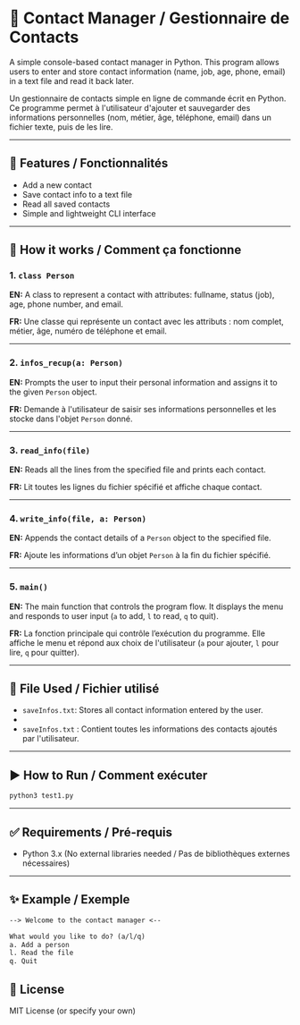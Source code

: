 # 📇 Contact Manager / Gestionnaire de Contacts

A simple console-based contact manager in Python. This program allows users to enter and store contact information (name, job, age, phone, email) in a text file and read it back later.

Un gestionnaire de contacts simple en ligne de commande écrit en Python. Ce programme permet à l'utilisateur d'ajouter et sauvegarder des informations personnelles (nom, métier, âge, téléphone, email) dans un fichier texte, puis de les lire.

---

## 📁 Features / Fonctionnalités

* Add a new contact
* Save contact info to a text file
* Read all saved contacts
* Simple and lightweight CLI interface

---

## 🧠 How it works / Comment ça fonctionne

### 1. `class Person`

**EN:** A class to represent a contact with attributes: fullname, status (job), age, phone number, and email.

**FR:** Une classe qui représente un contact avec les attributs : nom complet, métier, âge, numéro de téléphone et email.

---

### 2. `infos_recup(a: Person)`

**EN:** Prompts the user to input their personal information and assigns it to the given `Person` object.

**FR:** Demande à l'utilisateur de saisir ses informations personnelles et les stocke dans l'objet `Person` donné.

---

### 3. `read_info(file)`

**EN:** Reads all the lines from the specified file and prints each contact.

**FR:** Lit toutes les lignes du fichier spécifié et affiche chaque contact.

---

### 4. `write_info(file, a: Person)`

**EN:** Appends the contact details of a `Person` object to the specified file.

**FR:** Ajoute les informations d’un objet `Person` à la fin du fichier spécifié.

---

### 5. `main()`

**EN:** The main function that controls the program flow. It displays the menu and responds to user input (`a` to add, `l` to read, `q` to quit).

**FR:** La fonction principale qui contrôle l’exécution du programme. Elle affiche le menu et répond aux choix de l'utilisateur (`a` pour ajouter, `l` pour lire, `q` pour quitter).

---

## 📝 File Used / Fichier utilisé

* `saveInfos.txt`: Stores all contact information entered by the user.
* 
* `saveInfos.txt` : Contient toutes les informations des contacts ajoutés par l'utilisateur.

---

## ▶️ How to Run / Comment exécuter

```bash
python3 test1.py
```

---

## ✅ Requirements / Pré-requis

* Python 3.x
  (No external libraries needed / Pas de bibliothèques externes nécessaires)

---

## ✨ Example / Exemple

```txt
--> Welcome to the contact manager <--

What would you like to do? (a/l/q)
a. Add a person
l. Read the file
q. Quit
```

## 📃 License

MIT License (or specify your own)
